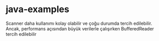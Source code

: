 # java-examples

Scanner daha kullanımı kolay olabilir ve çoğu durumda tercih edilebilir. Ancak, performans açısından büyük verilerle çalışırken BufferedReader tercih edilebilir
